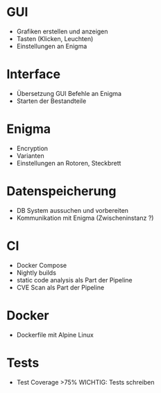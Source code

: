 # GUI
- Grafiken erstellen und anzeigen
- Tasten (Klicken, Leuchten)
- Einstellungen an Enigma

# Interface
- Übersetzung GUI Befehle an Enigma
- Starten der Bestandteile

# Enigma
- Encryption
- Varianten
- Einstellungen an Rotoren, Steckbrett

# Datenspeicherung
- DB System aussuchen und vorbereiten
- Kommunikation mit Enigma (Zwischeninstanz ?)

# CI
- Docker Compose
- Nightly builds
- static code analysis als Part der Pipeline
- CVE Scan als Part der Pipeline

# Docker
- Dockerfile mit Alpine Linux

# Tests
- Test Coverage >75%
WICHTIG: Tests schreiben
